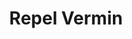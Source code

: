 ---
title: "Repel Vermin"

spell:
  schools:
    - name:        "Abjuration"
      subschools:  []
      descriptors: []
  classes:
    - name:  "Bard"
      abbr:  "Brd"
      level: 4
    - name:  "Cleric"
      abbr:  "Clr"
      level: 4
    - name:  "Druid"
      abbr:  "Drd"
      level: 4
    - name:  "Ranger"
      abbr:  "Rgr"
      level: 3
  components:         [V, S, DF]
  castingTime:        "1 standard action"
  range:              "10 ft."
  area:               "10-ft.-radius emanation centered on you"
  duration:           "10 min./level"
  dismissable:        true
  savingThrow:        "None or Will negates; see text"
  spellResistance:    "Yes"
  description:        |
    An invisible barrier holds back vermin. A vermin with Hit Dice of less than one-third your level cannot penetrate the barrier.

    A vermin with Hit Dice of one-third your level or more can penetrate the barrier if it succeeds on a Will save. Even so, crossing the barrier deals the vermin {% die_roll 2 6 0 %} points of damage, and pressing against the barrier causes pain, which deters most vermin.
---